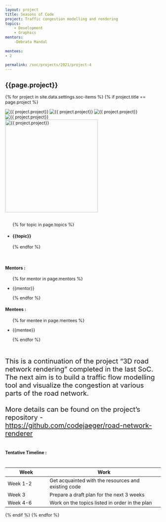 ```yaml
---
layout: project
title: Seasons of Code
project: Traffic congestion modelling and rendering
topics:
    - Development
    - Graphics
mentors:
    -Debrata Mandal  
    
mentees:
- 2
    
permalink: /soc/projects/2021/project-4
---
```


<h2 class="display1 m-3 p-3 text-center project-title">{{page.project}}</h2>

{% for project in site.data.settings.soc-items %}
{% if project.title == page.project %}
<div class ="img-soc d-block"> 
    <img src="{{ site.baseurl }}/{{ project.image }}" alt="{{ project.project}}" class="image-1">
    <img src="{{ site.baseurl }}/{{ project.image }}" alt="{{ project.project}}" class="image-2">
    <img src="{{ site.baseurl }}/{{ project.image }}" alt="{{ project.project}}" class="image-3">
    <img src="{{ site.baseurl }}/{{ project.image }}" alt="{{ project.project}}" class="image-4">
</div>
<div class = "mobile-img-soc">
  <img src="{{ site.baseurl }}/{{ project.image }}"  width = "300" height="300" alt="{{ project.project}}" class="border rounded">
  </div>
<div>
    <br>
    <ul>
        {% for topic in page.topics %}
        <li><h4 class="text-primary text-center">{{topic}}</h4></li>
        {% endfor %}
    </ul>
    <br>
    <h4 class="display3  ">Mentors :</h4> 
    <ul>
        {% for mentor in page.mentors %}
        <li><p class="lead">{{mentor}}</p></li>
        {% endfor %}
    </ul>
    <h4 class="display3  ">Mentees :</h4> 
    <ul>
        {% for mentee in page.mentees %}
        <li><p class="lead">{{mentee}}</p></li>
        {% endfor %}
    </ul>
</div>
<div>
    <p class="display3 project-desc" style = "font-size:22px;" >
        <br>
        This is a continuation of the project “3D road network rendering” completed in the last SoC. The next aim is to build a traffic flow modelling tool and visualize the congestion at various parts of the road network.
        <br><br>
        More details can be found on the project’s repository - <a href = "https://github.com/codejaeger/road-network-renderer">https://github.com/codejaeger/road-network-renderer</a>
        <br>
    </p>
</div>
<div>
    <h4 class="display3" style="margin:40px 0px 40px 0px;">Tentative Timeline :</h4>
    <table class="table table-striped w-100">
    <thead>
        <tr>
        <th>Week</th>
        <th>Work</th>
        </tr>
    </thead>
    <tbody>
    <tr>
      <td style='width: 120px'>Week 1-2</td>
      <td>Get acquainted with the resources and existing code</td>
    </tr>
    <tr>
      <td>Week 3</td>
      <td>Prepare a draft plan for the next 3 weeks</td>
    </tr>
    <tr>
      <td>Week 4-6</td>
      <td>Work on the topics listed in order in the plan</td>
    </tr>
    </tbody>
    </table>
</div>
{% endif %}
{% endfor %}
